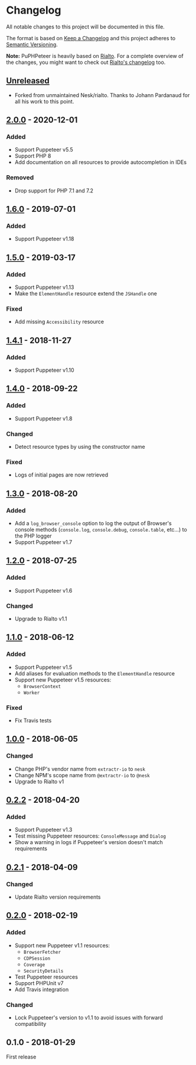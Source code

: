 # Changelog

All notable changes to this project will be documented in this file.

The format is based on [Keep a Changelog](http://keepachangelog.com/en/1.0.0/)
and this project adheres to [Semantic Versioning](http://semver.org/spec/v2.0.0.html).

**Note:** PuPHPeteer is heavily based on [Rialto](https://github.com/nesk/rialto). For a complete overview of the changes, you might want to check out [Rialto's changelog](https://github.com/nesk/rialto/blob/master/CHANGELOG.md) too.

## [Unreleased]
- Forked from unmaintained Nesk/rialto. Thanks to Johann Pardanaud for all his work to this point.

## [2.0.0] - 2020-12-01
### Added
- Support Puppeteer v5.5
- Support PHP 8
- Add documentation on all resources to provide autocompletion in IDEs

### Removed
- Drop support for PHP 7.1 and 7.2

## [1.6.0] - 2019-07-01
### Added
- Support Puppeteer v1.18

## [1.5.0] - 2019-03-17
### Added
- Support Puppeteer v1.13
- Make the `ElementHandle` resource extend the `JSHandle` one

### Fixed
- Add missing `Accessibility` resource

## [1.4.1] - 2018-11-27
### Added
- Support Puppeteer v1.10

## [1.4.0] - 2018-09-22
### Added
- Support Puppeteer v1.8

### Changed
- Detect resource types by using the constructor name

### Fixed
- Logs of initial pages are now retrieved

## [1.3.0] - 2018-08-20
### Added
- Add a `log_browser_console` option to log the output of Browser's console methods (`console.log`, `console.debug`, `console.table`, etc…) to the PHP logger
- Support Puppeteer v1.7

## [1.2.0] - 2018-07-25
### Added
- Support Puppeteer v1.6

### Changed
- Upgrade to Rialto v1.1

## [1.1.0] - 2018-06-12
### Added
- Support Puppeteer v1.5
- Add aliases for evaluation methods to the `ElementHandle` resource
- Support new Puppeteer v1.5 resources:
    - `BrowserContext`
    - `Worker`

### Fixed
- Fix Travis tests

## [1.0.0] - 2018-06-05
### Changed
- Change PHP's vendor name from `extractr-io` to `nesk`
- Change NPM's scope name from `@extractr-io` to `@nesk`
- Upgrade to Rialto v1

## [0.2.2] - 2018-04-20
### Added
- Support Puppeteer v1.3
- Test missing Puppeteer resources: `ConsoleMessage` and `Dialog`
- Show a warning in logs if Puppeteer's version doesn't match requirements

## [0.2.1] - 2018-04-09
### Changed
- Update Rialto version requirements

## [0.2.0] - 2018-02-19
### Added
- Support new Puppeteer v1.1 resources:
    - `BrowserFetcher`
    - `CDPSession`
    - `Coverage`
    - `SecurityDetails`
- Test Puppeteer resources
- Support PHPUnit v7
- Add Travis integration

### Changed
- Lock Puppeteer's version to v1.1 to avoid issues with forward compatibility

## 0.1.0 - 2018-01-29
First release


[Unreleased]: https://github.com/nesk/puphpeteer/compare/2.0.0...HEAD
[2.0.0]: https://github.com/nesk/puphpeteer/compare/1.6.0...2.0.0
[1.6.0]: https://github.com/nesk/puphpeteer/compare/1.5.0...1.6.0
[1.5.0]: https://github.com/nesk/puphpeteer/compare/1.4.1...1.5.0
[1.4.1]: https://github.com/nesk/puphpeteer/compare/1.4.0...1.4.1
[1.4.0]: https://github.com/nesk/puphpeteer/compare/1.3.0...1.4.0
[1.3.0]: https://github.com/nesk/puphpeteer/compare/1.2.0...1.3.0
[1.2.0]: https://github.com/nesk/puphpeteer/compare/1.1.0...1.2.0
[1.1.0]: https://github.com/nesk/puphpeteer/compare/1.0.0...1.1.0
[1.0.0]: https://github.com/nesk/puphpeteer/compare/0.2.2...1.0.0
[0.2.2]: https://github.com/nesk/puphpeteer/compare/0.2.1...0.2.2
[0.2.1]: https://github.com/nesk/puphpeteer/compare/0.2.0...0.2.1
[0.2.0]: https://github.com/nesk/puphpeteer/compare/0.1.0...0.2.0
